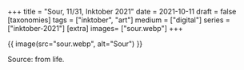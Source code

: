 +++
title = "Sour, 11/31, Inktober 2021"
date = 2021-10-11
draft =  false
[taxonomies]
tags = ["inktober", "art"]
medium = ["digital"]
series = ["inktober-2021"]
[extra]
images= ["sour.webp"]
+++

{{ image(src="sour.webp", alt="Sour") }}

Source: from life.
